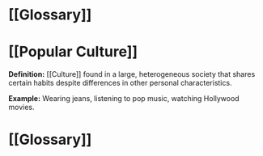 # [[Glossary]]

# [[Popular Culture]] 
**Definition:**  [[Culture]] found in a large, heterogeneous society that shares certain habits despite differences in other personal characteristics.

**Example:**  Wearing jeans, listening to pop music, watching Hollywood movies.

# [[Glossary]]